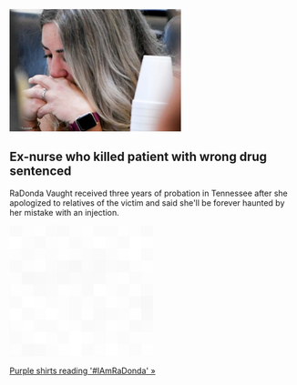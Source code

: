
![Ex-nurse who killed patient with wrong drug sentenced](./20220513235839.png)
## Ex-nurse who killed patient with wrong drug sentenced

RaDonda Vaught received three years of probation in Tennessee after she apologized to relatives of the victim and said she'll be forever haunted by her mistake with an injection.

![pic](../square_bg.png)

[Purple shirts reading '#IAmRaDonda' »](https://www.yahoo.com/news/nurses-protest-sentencing-tennessee-patient-050505739.html)
